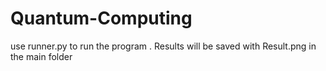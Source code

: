 # Quantum-Computing
use runner.py to run the program .
Results will be saved with Result.png in the main folder
